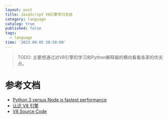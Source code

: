 ```yaml
---
layout: post
title: JavaScript V8引擎学习总结
category: language
catalog: true
published: false
tags:
  - language
time: '2023.09.05 20:50:00'
---
```


> TODO: 主要想通过对V8引擎的学习和Python解释器的横向看看各家的优劣点。

# 参考文档
- [Python 3 versus Node js fastest performance](https://benchmarksgame-team.pages.debian.net/benchmarksgame/fastest/python.html)
- [认识 V8 引擎](https://zhuanlan.zhihu.com/p/27628685)
- [V8 Source Code](https://github.com/v8/v8)
